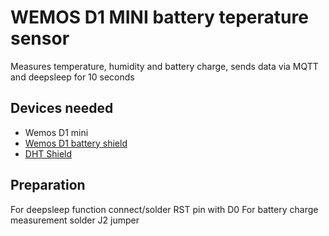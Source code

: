 # WEMOS D1 MINI battery teperature sensor
Measures temperature, humidity and battery charge, sends data via MQTT and deepsleep for 10 seconds

## Devices needed
* Wemos D1 mini
* [Wemos D1 battery shield](https://www.wemos.cc/en/latest/d1_mini_shield/battery.html)
* [DHT Shield](https://www.wemos.cc/en/latest/d1_mini_shield/dht.html)

## Preparation
For deepsleep function connect/solder RST pin with D0
For battery charge measurement solder J2 jumper